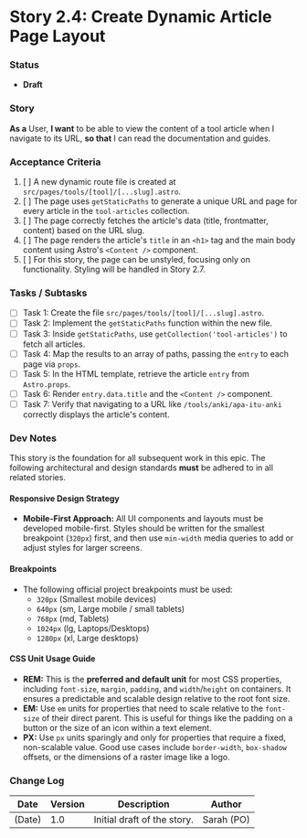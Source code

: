 # Story 2.4: Create Dynamic Article Page Layout

### Status
- **Draft**

### Story
**As a** User,
**I want** to be able to view the content of a tool article when I navigate to its URL,
**so that** I can read the documentation and guides.

### Acceptance Criteria
1.  [ ] A new dynamic route file is created at `src/pages/tools/[tool]/[...slug].astro`.
2.  [ ] The page uses `getStaticPaths` to generate a unique URL and page for every article in the `tool-articles` collection.
3.  [ ] The page correctly fetches the article's data (title, frontmatter, content) based on the URL slug.
4.  [ ] The page renders the article's `title` in an `<h1>` tag and the main body content using Astro's `<Content />` component.
5.  [ ] For this story, the page can be unstyled, focusing only on functionality. Styling will be handled in Story 2.7.

### Tasks / Subtasks
-   [ ] Task 1: Create the file `src/pages/tools/[tool]/[...slug].astro`.
-   [ ] Task 2: Implement the `getStaticPaths` function within the new file.
-   [ ] Task 3: Inside `getStaticPaths`, use `getCollection('tool-articles')` to fetch all articles.
-   [ ] Task 4: Map the results to an array of paths, passing the `entry` to each page via `props`.
-   [ ] Task 5: In the HTML template, retrieve the article `entry` from `Astro.props`.
-   [ ] Task 6: Render `entry.data.title` and the `<Content />` component.
-   [ ] Task 7: Verify that navigating to a URL like `/tools/anki/apa-itu-anki` correctly displays the article's content.

### Dev Notes
This story is the foundation for all subsequent work in this epic. The following architectural and design standards **must** be adhered to in all related stories.

#### Responsive Design Strategy
-   **Mobile-First Approach:** All UI components and layouts must be developed mobile-first. Styles should be written for the smallest breakpoint (`320px`) first, and then use `min-width` media queries to add or adjust styles for larger screens.

#### Breakpoints
-   The following official project breakpoints must be used:
    -   `320px` (Smallest mobile devices)
    -   `640px` (sm, Large mobile / small tablets)
    -   `768px` (md, Tablets)
    -   `1024px` (lg, Laptops/Desktops)
    -   `1280px` (xl, Large desktops)

#### CSS Unit Usage Guide
-   **REM:** This is the **preferred and default unit** for most CSS properties, including `font-size`, `margin`, `padding`, and `width`/`height` on containers. It ensures a predictable and scalable design relative to the root font size.
-   **EM:** Use `em` units for properties that need to scale relative to the `font-size` of their direct parent. This is useful for things like the padding on a button or the size of an icon within a text element.
-   **PX:** Use `px` units sparingly and only for properties that require a fixed, non-scalable value. Good use cases include `border-width`, `box-shadow` offsets, or the dimensions of a raster image like a logo.

### Change Log
| Date | Version | Description | Author |
| --- | --- | --- | --- |
| (Date) | 1.0 | Initial draft of the story. | Sarah (PO) |
